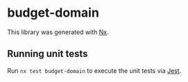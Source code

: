 # budget-domain

This library was generated with [Nx](https://nx.dev).

## Running unit tests

Run `nx test budget-domain` to execute the unit tests via [Jest](https://jestjs.io).
